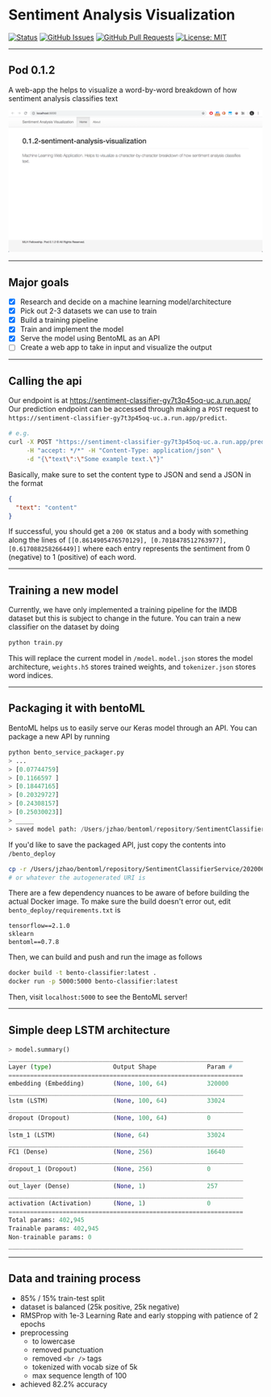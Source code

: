 # Sentiment Analysis Visualization
<div>
  
  [![Status](https://img.shields.io/badge/status-active-success.svg)]()
  [![GitHub Issues](https://img.shields.io/github/issues/MLH-Fellowship/0.1.2-sentiment-analysis-visualization.svg)](https://github.com/MLH-Fellowship/0.1.2-sentiment-analysis-visualization/issues)
  [![GitHub Pull Requests](https://img.shields.io/github/issues-pr/MLH-Fellowship/0.1.2-sentiment-analysis-visualization.svg)](https://github.com/MLH-Fellowship/0.1.2-sentiment-analysis-visualization/pulls)
  [![License: MIT](https://img.shields.io/badge/License-MIT-yellow.svg)](https://opensource.org/licenses/MIT)



</div>

-------

## Pod 0.1.2
A web-app the helps to visualize a word-by-word breakdown of how sentiment analysis classifies text

![Frontend View](https://github.com/MLH-Fellowship/0.1.2-sentiment-analysis-visualization/blob/master/frontend.png)

-------

## Major goals
- [x] Research and decide on a machine learning model/architecture
- [x] Pick out 2-3 datasets we can use to train
- [x] Build a training pipeline
- [x] Train and implement the model
- [x] Serve the model using BentoML as an API
- [ ] Create a web app to take in input and visualize the output

-------

## Calling the api
Our endpoint is at https://sentiment-classifier-gy7t3p45oq-uc.a.run.app/
Our prediction endpoint can be accessed through making a `POST` request to `https://sentiment-classifier-gy7t3p45oq-uc.a.run.app/predict`.

```bash
# e.g. 
curl -X POST "https://sentiment-classifier-gy7t3p45oq-uc.a.run.app/predict" \
     -H "accept: */*" -H "Content-Type: application/json" \
     -d "{\"text\":\"Some example text.\"}"
```

Basically, make sure to set the content type to JSON and send a JSON in the format
```json
{
  "text": "content"
}
```

If successful, you should get a `200 OK` status and a body with something along the lines of `[[0.8614905476570129], [0.7018478512763977], [0.617088258266449]]` where each entry represents the sentiment from 0 (negative) to 1 (positive) of each word.


-------

## Training a new model
Currently, we have only implemented a training pipeline for the IMDB dataset but this is subject to change in the future. You can train a new classifier on the dataset by doing 

```bash
python train.py
```
This will replace the current model in `/model`. `model.json` stores the model architecture, `weights.h5` stores trained weights, and `tokenizer.json` stores word indices.


-------

## Packaging it with bentoML
BentoML helps us to easily serve our Keras model through an API. You can package a new API by running 

```python
python bento_service_packager.py
> ...
> [0.07744759]
> [0.1166597 ]
> [0.18447165]
> [0.20329727]
> [0.24308157]
> [0.25030023]]
> _____
> saved model path: /Users/jzhao/bentoml/repository/SentimentClassifierService/20200604214004_F641D2
```
If you'd like to save the packaged API, just copy the contents into `/bento_deploy`

```bash
cp -r /Users/jzhao/bentoml/repository/SentimentClassifierService/20200604214004_F641D2/* bento_deploy
# or whatever the autogenerated URI is
```

There are a few dependency nuances to be aware of before building the actual Docker image. To make sure the build doesn't error out, edit `bento_deploy/requirements.txt` is

```pip
tensorflow==2.1.0
sklearn
bentoml==0.7.8
```

Then, we can build and push and run the image as follows

```bash
docker build -t bento-classifier:latest .
docker run -p 5000:5000 bento-classifier:latest
```

Then, visit `localhost:5000` to see the BentoML server!


-------

## Simple deep LSTM architecture
```python
> model.summary()
_________________________________________________________________
Layer (type)                 Output Shape              Param #
=================================================================
embedding (Embedding)        (None, 100, 64)           320000
_________________________________________________________________
lstm (LSTM)                  (None, 100, 64)           33024
_________________________________________________________________
dropout (Dropout)            (None, 100, 64)           0
_________________________________________________________________
lstm_1 (LSTM)                (None, 64)                33024
_________________________________________________________________
FC1 (Dense)                  (None, 256)               16640
_________________________________________________________________
dropout_1 (Dropout)          (None, 256)               0
_________________________________________________________________
out_layer (Dense)            (None, 1)                 257
_________________________________________________________________
activation (Activation)      (None, 1)                 0
=================================================================
Total params: 402,945
Trainable params: 402,945
Non-trainable params: 0
_________________________________________________________________
```

-------

## Data and training process
* 85% / 15% train-test split
* dataset is balanced (25k positive, 25k negative)
* RMSProp with 1e-3 Learning Rate and early stopping with patience of 2 epochs
* preprocessing
  * to lowercase
  * removed punctuation
  * removed `<br />` tags
  * tokenized with vocab size of 5k
  * max sequence length of 100
* achieved 82.2% accuracy
